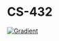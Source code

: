# CS-432
[![Gradient](https://assets.paperspace.io/img/gradient-badge.svg)](https://console.paperspace.com/github/huggingface/nlp/blob/master/notebooks/Overview.ipynb)
